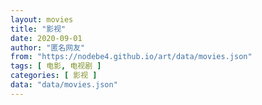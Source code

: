 ```yaml
---
layout: movies
title: "影视"
date: 2020-09-01
author: "匿名网友"
from: "https://nodebe4.github.io/art/data/movies.json"
tags: [ 电影, 电视剧 ]
categories: [ 影视 ]
data: "data/movies.json"
---
```

